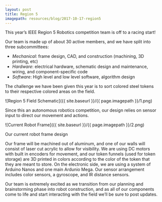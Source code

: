 ```yaml
---
layout: post
title: Region 5
imagepath: resources/blog/2017-10-17-region5
---
```


This year’s IEEE Region 5 Robotics competition team is off to a racing start!

Our team is made up of about 30 active members, and we have split into three subcommittees:

- _Mechanical_: frame design, CAD, and construction (machining, 3D printing, etc)
- _Hardware_: electrical hardware, schematic design and maintenance, wiring, and component-specific code
- _Software_: High level and low level software, algorithm design

The challenge we have been given this year is to sort colored steel tokens to their respective colored areas on the field.

![Region 5 Field Schematic]({{ site.baseurl }}/{{ page.imagepath }}/1.png)

Since this an autonomous robotics competition, our design relies on sensor input to direct our movement and actions.

![Current Robot Frame]({{ site.baseurl }}/{{ page.imagepath }}/2.png)

Our current robot frame design

Our frame will be machined out of aluminum, and one of our walls will consist of laser cut acrylic to allow for visibility. We are using DC motors with built in encoders for movement, and our token funnels (used for token storage) are 3D printed in colors according to the color of the token that they are meant to store. On the electronic side, we are using a system of Arduino Nanos and one main Ardunio Mega. Our sensor arrangement includes color sensors, a gyroscope, and IR distance sensors.

Our team is extremely excited as we transition from our planning and brainstorming phase into robot construction, and as all of our components come to life and start interacting with the field we’ll be sure to post updates.
